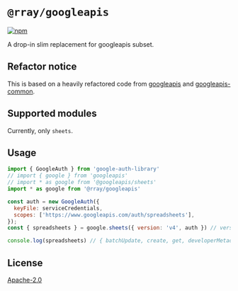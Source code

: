 # `@rray/googleapis`

[![npm](https://img.shields.io/npm/v/@rray/googleapis)](https://www.npmjs.com/package/@rray/googleapis)

A drop-in slim replacement for googleapis subset.

## Refactor notice

This is based on a heavily refactored code from
[googleapis](https://www.npmjs.com/package/googleapis) and
[googleapis-common](https://www.npmjs.com/package/googleapis-common).

## Supported modules

Currently, only `sheets`.

## Usage

```js
import { GoogleAuth } from 'google-auth-library'
// import { google } from 'googleapis'
// import * as google from '@googleapis/sheets'
import * as google from '@rray/googleapis'

const auth = new GoogleAuth({
  keyFile: serviceCredentials,
  scopes: ['https://www.googleapis.com/auth/spreadsheets'],
});
const { spreadsheets } = google.sheets({ version: 'v4', auth }) // version is not required

console.log(spreadsheets) // { batchUpdate, create, get, developerMetadata, sheets, values }
```

## License

[Apache-2.0](./LICENSE)

